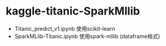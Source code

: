 # kaggle-titanic-SparkMllib
* Titanic_predict_v1.ipynb 使用scikit-learn
* SparkMLlib-Titanic.ipynb 使用spark-mllib (dataframe格式)

